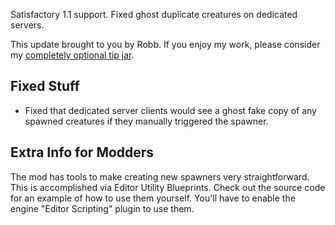 Satisfactory 1.1 support. Fixed ghost duplicate creatures on dedicated servers.




This update brought to you by Robb.
If you enjoy my work, please consider my [completely optional tip jar](https://ko-fi.com/robb4).

## Fixed Stuff

- Fixed that dedicated server clients would see a ghost fake copy of any spawned creatures if they manually triggered the spawner.

## Extra Info for Modders

The mod has tools to make creating new spawners very straightforward.
This is accomplished via Editor Utility Blueprints.
Check out the source code for an example of how to use them yourself.
You'll have to enable the engine "Editor Scripting" plugin to use them.
